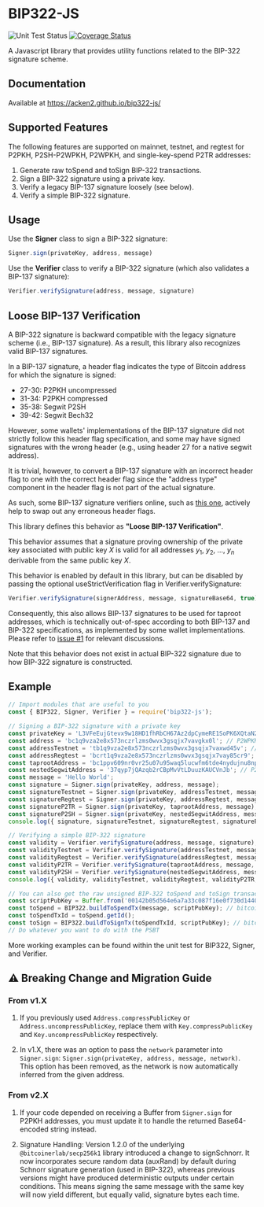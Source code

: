# BIP322-JS

![Unit Test Status](https://github.com/ACken2/bip322-js/actions/workflows/unit_test.yml/badge.svg)
[![Coverage Status](https://coveralls.io/repos/github/ACken2/bip322-js/badge.svg?branch=main)](https://coveralls.io/github/ACken2/bip322-js?branch=main)

A Javascript library that provides utility functions related to the BIP-322 signature scheme.

## Documentation

Available at https://acken2.github.io/bip322-js/

## Supported Features

The following features are supported on mainnet, testnet, and regtest 
for P2PKH, P2SH-P2WPKH, P2WPKH, and single-key-spend P2TR addresses:

1. Generate raw toSpend and toSign BIP-322 transactions.
2. Sign a BIP-322 signature using a private key.
3. Verify a legacy BIP-137 signature loosely (see below).
4. Verify a simple BIP-322 signature.

## Usage

Use the **Signer** class to sign a BIP-322 signature:
```js
Signer.sign(privateKey, address, message)
```

Use the **Verifier** class to verify a BIP-322 signature (which also validates a BIP-137 signature):
```js
Verifier.verifySignature(address, message, signature)
```

## Loose BIP-137 Verification

A BIP-322 signature is backward compatible with the legacy signature scheme (i.e., BIP-137 signature). 
As a result, this library also recognizes valid BIP-137 signatures.

In a BIP-137 signature, a header flag indicates the type of Bitcoin address for which the signature is signed:
- 27-30: P2PKH uncompressed
- 31-34: P2PKH compressed
- 35-38: Segwit P2SH
- 39-42: Segwit Bech32

However, some wallets' implementations of the BIP-137 signature did not strictly follow this header flag specification, 
and some may have signed signatures with the wrong header (e.g., using header 27 for a native segwit address).

It is trivial, however, to convert a BIP-137 signature with an incorrect header flag to one with the correct header 
flag since the "address type" component in the header flag is not part of the actual signature.

As such, some BIP-137 signature verifiers online, such as [this one](https://www.verifybitcoinmessage.com/), 
actively help to swap out any erroneous header flags.

This library defines this behavior as **"Loose BIP-137 Verification"**.

This behavior assumes that a signature proving ownership of the private key associated with public key $X$ 
is valid for all addresses $y_1$, $y_2$, ..., $y_n$ derivable from the same public key $X$.

This behavior is enabled by default in this library, but can be disabled by passing the 
optional useStrictVerification flag in Verifier.verifySignature:

```js
Verifier.verifySignature(signerAddress, message, signatureBase64, true)
```

Consequently, this also allows BIP-137 signatures to be used for taproot addresses, which is technically out-of-spec 
according to both BIP-137 and BIP-322 specifications, as implemented by some wallet implementations. 
Please refer to [issue #1](https://github.com/ACken2/bip322-js/issues/1) for relevant discussions.

Note that this behavior does not exist in actual BIP-322 signature due to how BIP-322 signature is constructed.

## Example

```js
// Import modules that are useful to you
const { BIP322, Signer, Verifier } = require('bip322-js');

// Signing a BIP-322 signature with a private key
const privateKey = 'L3VFeEujGtevx9w18HD1fhRbCH67Az2dpCymeRE1SoPK6XQtaN2k';
const address = 'bc1q9vza2e8x573nczrlzms0wvx3gsqjx7vavgkx0l'; // P2WPKH address
const addressTestnet = 'tb1q9vza2e8x573nczrlzms0wvx3gsqjx7vaxwd45v'; // Equivalent testnet address
const addressRegtest = 'bcrt1q9vza2e8x573nczrlzms0wvx3gsqjx7vay85cr9'; // Equivalent regtest address
const taprootAddress = 'bc1ppv609nr0vr25u07u95waq5lucwfm6tde4nydujnu8npg4q75mr5sxq8lt3'; // P2TR address
const nestedSegwitAddress = '37qyp7jQAzqb2rCBpMvVtLDuuzKAUCVnJb'; // P2SH-P2WPKH address
const message = 'Hello World';
const signature = Signer.sign(privateKey, address, message);
const signatureTestnet = Signer.sign(privateKey, addressTestnet, message); // Wworks with testnet address
const signatureRegtest = Signer.sign(privateKey, addressRegtest, message); // And regtest address
const signatureP2TR = Signer.sign(privateKey, taprootAddress, message); // Also works with P2TR address
const signatureP2SH = Signer.sign(privateKey, nestedSegwitAddress, message); // And P2SH-P2WPKH address
console.log({ signature, signatureTestnet, signatureRegtest, signatureP2TR, signatureP2SH });

// Verifying a simple BIP-322 signature
const validity = Verifier.verifySignature(address, message, signature);
const validityTestnet = Verifier.verifySignature(addressTestnet, message, signatureTestnet); // Works with testnet address
const validityRegtest = Verifier.verifySignature(addressRegtest, message, signatureRegtest); // And regtest address
const validityP2TR = Verifier.verifySignature(taprootAddress, message, signatureP2TR); // Also works with P2TR address
const validityP2SH = Verifier.verifySignature(nestedSegwitAddress, message, signatureP2SH); // And P2SH-P2WPKH address
console.log({ validity, validityTestnet, validityRegtest, validityP2TR, validityP2SH }); // True

// You can also get the raw unsigned BIP-322 toSpend and toSign transaction directly
const scriptPubKey = Buffer.from('00142b05d564e6a7a33c087f16e0f730d1440123799d', 'hex');
const toSpend = BIP322.buildToSpendTx(message, scriptPubKey); // bitcoin.Transaction
const toSpendTxId = toSpend.getId();
const toSign = BIP322.buildToSignTx(toSpendTxId, scriptPubKey); // bitcoin.Psbt
// Do whatever you want to do with the PSBT
```

More working examples can be found within the unit test for BIP322, Signer, and Verifier.

## ⚠️ Breaking Change and Migration Guide

### From v1.X

1. If you previously used `Address.compressPublicKey` or `Address.uncompressPublicKey`, 
replace them with `Key.compressPublicKey` and `Key.uncompressPublicKey` respectively.

2. In v1.X, there was an option to pass the `network` parameter into `Signer.sign`: `Signer.sign(privateKey, address, message, network)`. 
This option has been removed, as the network is now automatically inferred from the given address.

### From v2.X

1. If your code depended on receiving a Buffer from `Signer.sign` for P2PKH addresses, you must update it to handle the returned Base64-encoded string instead.

2. Signature Handling: Version 1.2.0 of the underlying `@bitcoinerlab/secp256k1` library introduced a change to signSchnorr. It now incorporates secure random data (auxRand) by default during Schnorr signature generation (used in BIP-322), whereas previous versions might have produced deterministic outputs under certain conditions. This means signing the same message with the same key will now yield different, but equally valid, signature bytes each time.